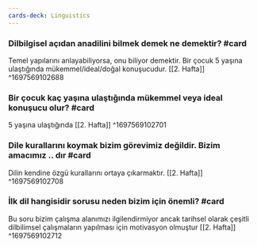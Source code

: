 ```yaml
---
cards-deck: Linguistics
---
```


### Dilbilgisel açıdan anadilini bilmek demek ne demektir? #card
Temel yapılarını anlayabiliyorsa, onu biliyor demektir. Bir çocuk 5 yaşına ulaştığında mükemmel/ideal/doğal konuşucudur. [[2. Hafta]]
^1697569102688

### Bir çocuk kaç yaşına ulaştığında mükemmel veya ideal konuşucu olur? #card 
5 yaşına ulaştığında [[2. Hafta]]
^1697569102701

### Dile kurallarını koymak bizim görevimiz değildir. Bizim amacımız .. dır #card 
Dilin kendine özgü kurallarını ortaya çıkarmaktır. [[2. Hafta]]
^1697569102708

### İlk dil hangisidir sorusu neden bizim için önemli? #card 
Bu soru bizim çalışma alanımızı ilgilendirmiyor ancak tarihsel olarak çeşitli dilbilimsel çalışmaların yapılması için motivasyon olmuştur [[2. Hafta]]
^1697569102712







